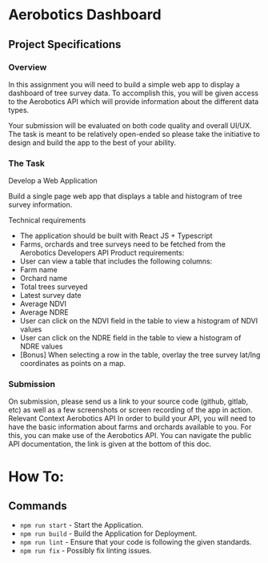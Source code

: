 # Aerobotics Dashboard

## Project Specifications
### Overview
In this assignment you will need to build a simple web app to display a dashboard of tree
survey data. To accomplish this, you will be given access to the Aerobotics API which will
provide information about the different data types.

Your submission will be evaluated on both code quality and overall UI/UX. The task is meant to
be relatively open-ended so please take the initiative to design and build the app to the best of
your ability.

### The Task
Develop a Web Application

Build a single page web app that displays a table and histogram of tree survey information.

Technical requirements
 - The application should be built with React JS + Typescript
 - Farms, orchards and tree surveys need to be fetched from the Aerobotics Developers
  API
  Product requirements:
 - User can view a table that includes the following columns:
 - Farm name
 - Orchard name
 - Total trees surveyed
 - Latest survey date
 - Average NDVI
 - Average NDRE
 - User can click on the NDVI field in the table to view a histogram of NDVI values
 - User can click on the NDRE field in the table to view a histogram of NDRE values
 - [Bonus] When selecting a row in the table, overlay the tree survey lat/lng coordinates as points on a map.

### Submission

On submission, please send us a link to your source code (github, gitlab, etc) as well as a few
screenshots or screen recording of the app in action.
Relevant Context
Aerobotics API
In order to build your API, you will need to have the basic information about farms and
orchards available to you. For this, you can make use of the Aerobotics API. You can navigate
the public API documentation, the link is given at the bottom of this doc.

# How To:
## Commands
  * `npm run start` - Start the Application.
  * `npm run build` - Build the Application for Deployment.
  * `npm run lint` - Ensure that your code is following the given standards.
  * `npm run fix` - Possibly fix linting issues.


